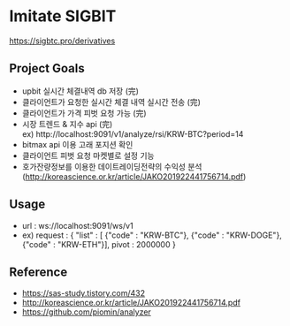 # Imitate SIGBIT
https://sigbtc.pro/derivatives

## Project Goals
* upbit 실시간 체결내역 db 저장 (完)
* 클라이언트가 요청한 실시간 체결 내역 실시간 전송 (完)
* 클라이언트가 가격 피벗 요청 가능 (完)
* 시장 트렌드 & 지수 api (完)    
 ex) http://localhost:9091/v1/analyze/rsi/KRW-BTC?period=14
* bitmax api 이용 고래 포지션 확인
* 클라이언트 피벗 요청 마켓별로 설정 기능
* 호가잔량정보를 이용한 데이트레이딩전략의 수익성 분석  
(http://koreascience.or.kr/article/JAKO201922441756714.pdf)

## Usage
* url : ws://localhost:9091/ws/v1
* ex) request : {
            "list" : [
            {"code" : "KRW-BTC"}, 
            {"code" : "KRW-DOGE"}, 
            {"code" : "KRW-ETH"}],
            pivot : 2000000
            }
 
 
 ## Reference
 * https://sas-study.tistory.com/432
 * http://koreascience.or.kr/article/JAKO201922441756714.pdf
 * https://github.com/piomin/analyzer
